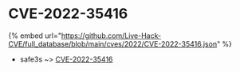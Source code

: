 # CVE-2022-35416
{% embed url="https://github.com/Live-Hack-CVE/full_database/blob/main/cves/2022/CVE-2022-35416.json" %}

* safe3s ~> [CVE-2022-35416](https://www.alice-snow.ru/2022/database/cve-2022-35416/cve-2022-35416-safe3s)